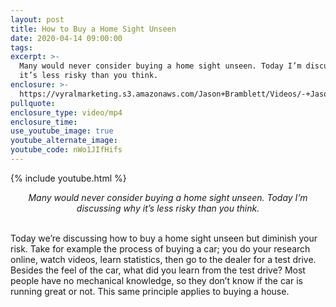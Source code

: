 ```yaml
---
layout: post
title: How to Buy a Home Sight Unseen
date: 2020-04-14 09:00:00
tags:
excerpt: >-
  Many would never consider buying a home sight unseen. Today I’m discussing why
  it’s less risky than you think.
enclosure: >-
  https://vyralmarketing.s3.amazonaws.com/Jason+Bramblett/Videos/-+Jason+Bramblett+Real+Estate.mp4
pullquote:
enclosure_type: video/mp4
enclosure_time:
use_youtube_image: true
youtube_alternate_image:
youtube_code: nWo1JIfHifs
---
```


{% include youtube.html %}

<center><em>Many would never consider buying a home sight unseen. Today I’m discussing why it’s less risky than you think.</em></center>
&nbsp;

Today we’re discussing how to buy a home sight unseen but diminish your risk. Take for example the process of buying a car; you do your research online, watch videos, learn statistics, then go to the dealer for a test drive. Besides the feel of the car, what did you learn from the test drive? Most people have no mechanical knowledge, so they don’t know if the car is running great or not. This same principle applies to buying a house.